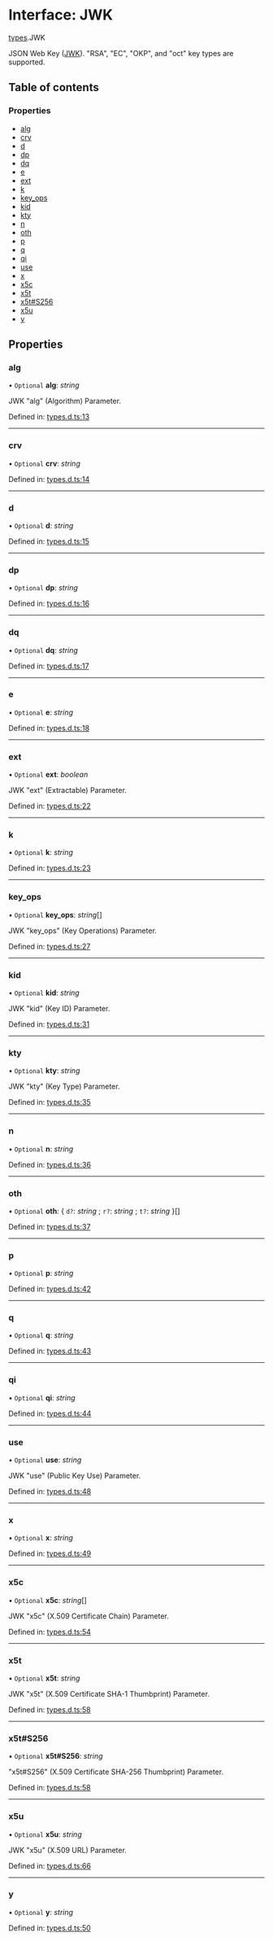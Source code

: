 # Interface: JWK

[types](../modules/types.md).JWK

JSON Web Key ([JWK](https://tools.ietf.org/html/rfc7517)).
"RSA", "EC", "OKP", and "oct" key types are supported.

## Table of contents

### Properties

- [alg](types.jwk.md#alg)
- [crv](types.jwk.md#crv)
- [d](types.jwk.md#d)
- [dp](types.jwk.md#dp)
- [dq](types.jwk.md#dq)
- [e](types.jwk.md#e)
- [ext](types.jwk.md#ext)
- [k](types.jwk.md#k)
- [key\_ops](types.jwk.md#key_ops)
- [kid](types.jwk.md#kid)
- [kty](types.jwk.md#kty)
- [n](types.jwk.md#n)
- [oth](types.jwk.md#oth)
- [p](types.jwk.md#p)
- [q](types.jwk.md#q)
- [qi](types.jwk.md#qi)
- [use](types.jwk.md#use)
- [x](types.jwk.md#x)
- [x5c](types.jwk.md#x5c)
- [x5t](types.jwk.md#x5t)
- [x5t#S256](types.jwk.md#x5t#s256)
- [x5u](types.jwk.md#x5u)
- [y](types.jwk.md#y)

## Properties

### alg

• `Optional` **alg**: *string*

JWK "alg" (Algorithm) Parameter.

Defined in: [types.d.ts:13](https://github.com/panva/jose/blob/v3.11.5/src/types.d.ts#L13)

___

### crv

• `Optional` **crv**: *string*

Defined in: [types.d.ts:14](https://github.com/panva/jose/blob/v3.11.5/src/types.d.ts#L14)

___

### d

• `Optional` **d**: *string*

Defined in: [types.d.ts:15](https://github.com/panva/jose/blob/v3.11.5/src/types.d.ts#L15)

___

### dp

• `Optional` **dp**: *string*

Defined in: [types.d.ts:16](https://github.com/panva/jose/blob/v3.11.5/src/types.d.ts#L16)

___

### dq

• `Optional` **dq**: *string*

Defined in: [types.d.ts:17](https://github.com/panva/jose/blob/v3.11.5/src/types.d.ts#L17)

___

### e

• `Optional` **e**: *string*

Defined in: [types.d.ts:18](https://github.com/panva/jose/blob/v3.11.5/src/types.d.ts#L18)

___

### ext

• `Optional` **ext**: *boolean*

JWK "ext" (Extractable) Parameter.

Defined in: [types.d.ts:22](https://github.com/panva/jose/blob/v3.11.5/src/types.d.ts#L22)

___

### k

• `Optional` **k**: *string*

Defined in: [types.d.ts:23](https://github.com/panva/jose/blob/v3.11.5/src/types.d.ts#L23)

___

### key\_ops

• `Optional` **key\_ops**: *string*[]

JWK "key_ops" (Key Operations) Parameter.

Defined in: [types.d.ts:27](https://github.com/panva/jose/blob/v3.11.5/src/types.d.ts#L27)

___

### kid

• `Optional` **kid**: *string*

JWK "kid" (Key ID) Parameter.

Defined in: [types.d.ts:31](https://github.com/panva/jose/blob/v3.11.5/src/types.d.ts#L31)

___

### kty

• `Optional` **kty**: *string*

JWK "kty" (Key Type) Parameter.

Defined in: [types.d.ts:35](https://github.com/panva/jose/blob/v3.11.5/src/types.d.ts#L35)

___

### n

• `Optional` **n**: *string*

Defined in: [types.d.ts:36](https://github.com/panva/jose/blob/v3.11.5/src/types.d.ts#L36)

___

### oth

• `Optional` **oth**: { `d?`: *string* ; `r?`: *string* ; `t?`: *string*  }[]

Defined in: [types.d.ts:37](https://github.com/panva/jose/blob/v3.11.5/src/types.d.ts#L37)

___

### p

• `Optional` **p**: *string*

Defined in: [types.d.ts:42](https://github.com/panva/jose/blob/v3.11.5/src/types.d.ts#L42)

___

### q

• `Optional` **q**: *string*

Defined in: [types.d.ts:43](https://github.com/panva/jose/blob/v3.11.5/src/types.d.ts#L43)

___

### qi

• `Optional` **qi**: *string*

Defined in: [types.d.ts:44](https://github.com/panva/jose/blob/v3.11.5/src/types.d.ts#L44)

___

### use

• `Optional` **use**: *string*

JWK "use" (Public Key Use) Parameter.

Defined in: [types.d.ts:48](https://github.com/panva/jose/blob/v3.11.5/src/types.d.ts#L48)

___

### x

• `Optional` **x**: *string*

Defined in: [types.d.ts:49](https://github.com/panva/jose/blob/v3.11.5/src/types.d.ts#L49)

___

### x5c

• `Optional` **x5c**: *string*[]

JWK "x5c" (X.509 Certificate Chain) Parameter.

Defined in: [types.d.ts:54](https://github.com/panva/jose/blob/v3.11.5/src/types.d.ts#L54)

___

### x5t

• `Optional` **x5t**: *string*

JWK "x5t" (X.509 Certificate SHA-1 Thumbprint) Parameter.

Defined in: [types.d.ts:58](https://github.com/panva/jose/blob/v3.11.5/src/types.d.ts#L58)

___

### x5t#S256

• `Optional` **x5t#S256**: *string*

"x5t#S256" (X.509 Certificate SHA-256 Thumbprint) Parameter.

Defined in: [types.d.ts:58](https://github.com/panva/jose/blob/v3.11.5/src/types.d.ts#L58)

___

### x5u

• `Optional` **x5u**: *string*

JWK "x5u" (X.509 URL) Parameter.

Defined in: [types.d.ts:66](https://github.com/panva/jose/blob/v3.11.5/src/types.d.ts#L66)

___

### y

• `Optional` **y**: *string*

Defined in: [types.d.ts:50](https://github.com/panva/jose/blob/v3.11.5/src/types.d.ts#L50)
